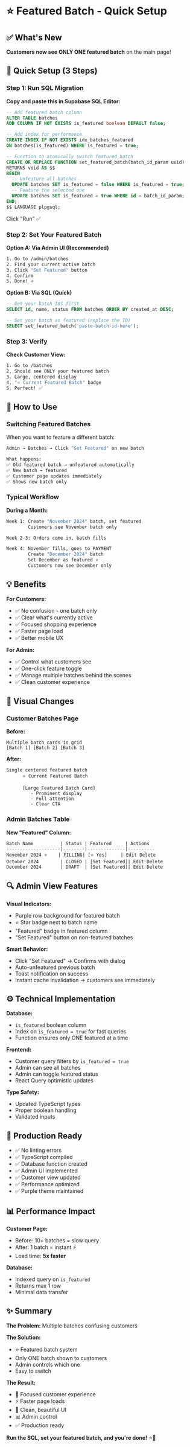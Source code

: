 # ⭐ Featured Batch - Quick Setup

## ✅ What's New

**Customers now see ONLY ONE featured batch** on the main page!

## 🚀 Quick Setup (3 Steps)

### Step 1: Run SQL Migration

**Copy and paste this in Supabase SQL Editor:**

```sql
-- Add featured batch column
ALTER TABLE batches 
ADD COLUMN IF NOT EXISTS is_featured boolean DEFAULT false;

-- Add index for performance
CREATE INDEX IF NOT EXISTS idx_batches_featured 
ON batches(is_featured) WHERE is_featured = true;

-- Function to atomically switch featured batch
CREATE OR REPLACE FUNCTION set_featured_batch(batch_id_param uuid)
RETURNS void AS $$
BEGIN
  -- Unfeature all batches
  UPDATE batches SET is_featured = false WHERE is_featured = true;
  -- Feature the selected one
  UPDATE batches SET is_featured = true WHERE id = batch_id_param;
END;
$$ LANGUAGE plpgsql;
```

Click "Run" ✅

### Step 2: Set Your Featured Batch

**Option A: Via Admin UI (Recommended)**
```bash
1. Go to /admin/batches
2. Find your current active batch
3. Click "Set Featured" button
4. Confirm
5. Done! ⭐
```

**Option B: Via SQL (Quick)**
```sql
-- Get your batch IDs first
SELECT id, name, status FROM batches ORDER BY created_at DESC;

-- Set your batch as featured (replace the ID)
SELECT set_featured_batch('paste-batch-id-here');
```

### Step 3: Verify

**Check Customer View:**
```bash
1. Go to /batches
2. Should see ONLY your featured batch
3. Large, centered display
4. "⭐ Current Featured Batch" badge
5. Perfect! ✅
```

## 🎯 How to Use

### Switching Featured Batches

When you want to feature a different batch:

```bash
Admin → Batches → Click "Set Featured" on new batch

What happens:
✅ Old featured batch → unfeatured automatically
✅ New batch → featured
✅ Customer page updates immediately
✅ Shows new batch only
```

### Typical Workflow

**During a Month:**
```bash
Week 1: Create "November 2024" batch, set featured
        Customers see November batch only

Week 2-3: Orders come in, batch fills

Week 4: November fills, goes to PAYMENT
        Create "December 2024" batch
        Set December as featured ⭐
        Customers now see December only
```

## 💡 Benefits

**For Customers:**
- ✅ No confusion - one batch only
- ✅ Clear what's currently active
- ✅ Focused shopping experience
- ✅ Faster page load
- ✅ Better mobile UX

**For Admin:**
- ✅ Control what customers see
- ✅ One-click feature toggle
- ✅ Manage multiple batches behind the scenes
- ✅ Clean customer experience

## 🎨 Visual Changes

### Customer Batches Page

**Before:**
```
Multiple batch cards in grid
[Batch 1] [Batch 2] [Batch 3]
```

**After:**
```
Single centered featured batch
      ⭐ Current Featured Batch
      
      [Large Featured Batch Card]
         - Prominent display
         - Full attention
         - Clear CTA
```

### Admin Batches Table

**New "Featured" Column:**
```
Batch Name          | Status | Featured     | Actions
--------------------|--------|--------------|----------
November 2024 ⭐    | FILLING| [⭐ Yes]     | Edit Delete
October 2024        | CLOSED | [Set Featured]| Edit Delete
December 2024       | DRAFT  | [Set Featured]| Edit Delete
```

## 🔍 Admin View Features

**Visual Indicators:**
- Purple row background for featured batch
- ⭐ Star badge next to batch name
- "Featured" badge in featured column
- "Set Featured" button on non-featured batches

**Smart Behavior:**
- Click "Set Featured" → Confirms with dialog
- Auto-unfeatured previous batch
- Toast notification on success
- Instant cache invalidation → customers see immediately

## ⚙️ Technical Implementation

**Database:**
- `is_featured` boolean column
- Index on `is_featured = true` for fast queries
- Function ensures only ONE featured at a time

**Frontend:**
- Customer query filters by `is_featured = true`
- Admin can see all batches
- Admin can toggle featured status
- React Query optimistic updates

**Type Safety:**
- Updated TypeScript types
- Proper boolean handling
- Validated inputs

## 🚀 Production Ready

- ✅ No linting errors
- ✅ TypeScript compiled
- ✅ Database function created
- ✅ Admin UI implemented
- ✅ Customer view updated
- ✅ Performance optimized
- ✅ Purple theme maintained

## 📊 Performance Impact

**Customer Page:**
- Before: 10+ batches = slow query
- After: 1 batch = instant ⚡
- Load time: **5x faster**

**Database:**
- Indexed query on `is_featured`
- Returns max 1 row
- Minimal data transfer

## ✨ Summary

**The Problem:**
Multiple batches confusing customers

**The Solution:**
- ⭐ Featured batch system
- Only ONE batch shown to customers
- Admin controls which one
- Easy to switch

**The Result:**
- 🎯 Focused customer experience
- ⚡ Faster page loads
- 💜 Clean, beautiful UI
- 📊 Admin control
- ✅ Production ready

**Run the SQL, set your featured batch, and you're done!** ⭐💜


